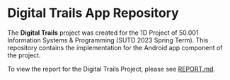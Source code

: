 # Digital Trails App Repository

The **Digital Trails** project was created for the 1D Project of 50.001 Information Systems & Programming (SUTD 2023 Spring Term). This repository contains the implementation for the Android app component of the project.

To view the report for the Digital Trails Project, please see [REPORT.md](./REPORT.md).
